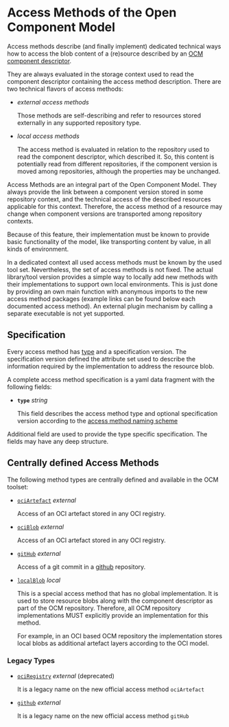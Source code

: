 # Access Methods of the Open Component Model

Access methods describe (and finally implement) dedicated technical ways how to
access the blob content of a (re)source described by an
[OCM component descriptor](../../formats/compdesc/README.md).

They are always evaluated in the storage context used to read the component
descriptor containing the access method description. There are two technical
flavors of access methods:

- *external access methods*

  Those methods are self-describing and refer to
  resources stored externally in any supported repository type. 

- *local access methods*

  The access method is evaluated in relation to the repository used to read
  the component descriptor, which described it. So, this content is potentially
  read from different repositories, if the component version is moved among
  repositories, although the properties may be unchanged.

Access Methods are an integral part of the Open Component Model. They always 
provide the link between a component version stored in some repository context,
and the technical access of the described resources applicable for this
context. Therefore, the access method of a resource may change when 
component versions are transported among repository contexts.

Because of this feature, their implementation must be known to provide basic
functionality of the model, like transporting
content by value, in all kinds of environment.

In a dedicated context all used access methods must be known by the used tool
set. Nevertheless, the set of access methods is not fixed. The actual
library/tool version provides a simple way to locally add new methods with
their implementations to support own local environments. This is just done
by providing an own main function with anonymous imports to the new
access method packages (example links can be found below each documented
access method). An external plugin mechanism by calling a separate
executable is not yet supported.

## Specification

Every access method has [type](../../names/accessmethods.md) and a
specification version. The specification version defined the attribute set
used to describe the information required by the implementation to
address the resource blob.

A complete access method specification is a yaml data fragment with
the following fields:

- **`type`** *string*

  This field describes the access method type and optional specification
  version according to the [access method naming scheme](../../names/accessmethods.md)

Additional field are used to provide the type specific specification.
The fields may have any deep structure.

## Centrally defined Access Methods

The following method types are centrally defined and available in the OCM toolset:

- [`ociArtefact`](../../../pkg/contexts/ocm/accessmethods/ociartefact/README.md) *external*
  
  Access of an OCI artefact stored in any OCI registry.

- [`ociBlob`](../../../pkg/contexts/ocm/accessmethods/ociblob/README.md) *external*

  Access of an OCI artefact stored in any OCI registry.

- [`gitHub`](../../../pkg/contexts/ocm/accessmethods/github/README.md) *external*

  Access of a git commit in a [github](https://github.com) repository.

- [`localBlob`](../../../pkg/contexts/ocm/accessmethods/localblob/README.md) *local*

  This is a special access method that has no global implementation.
  It is used to store resource blobs along with the component descriptor
  as part of the OCM repository. Therefore, all OCM repository implementations
  MUST explicitly provide an implementation for this method.

  For example, in an OCI based OCM repository the implementation stores
  local blobs as additional artefact layers according to the OCI model.

### Legacy Types

- [`ociRegistry`](../../../pkg/contexts/ocm/accessmethods/ociartefact/README.md) *external* (deprecated)

  It is a legacy name on the new official access method `ociArtefact`

- [`github`](../../../pkg/contexts/ocm/accessmethods/github/README.md) *external*

  It is a legacy name on the new official access method `gitHub`
